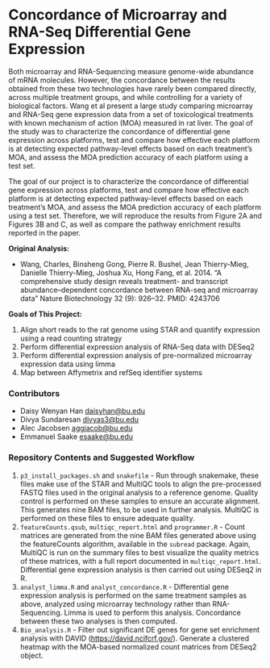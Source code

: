 # Concordance of Microarray and RNA-Seq Differential Gene Expression
Both microarray and RNA-Sequencing measure genome-wide abundance of mRNA molecules. However, the concordance between the results obtained from these two technologies have rarely been compared directly, across multiple treatment groups, and while controlling for a variety of biological factors. Wang et al present a large study comparing microarray and RNA-Seq gene expression data from a set of toxicological treatments with known mechanism of action (MOA) measured in rat liver. The goal of the study was to characterize the concordance of differential gene expression across platforms, test and compare how effective each platform is at detecting expected pathway-level effects based on each treatment’s MOA, and assess the MOA prediction accuracy of each platform using a test set.

The goal of our project is to characterize the concordance of differential gene expression across platforms, test and compare how effective each platform is at detecting expected pathway-level effects based on each treatment’s MOA, and assess the MOA prediction accuracy of each platform using a test set. Therefore, we will reproduce the results from Figure 2A and Figures 3B and C, as well as compare the pathway enrichment results reported in the paper.

__Original Analysis:__ 
+ Wang, Charles, Binsheng Gong, Pierre R. Bushel, Jean Thierry-Mieg, Danielle Thierry-Mieg, Joshua Xu, Hong Fang, et al. 2014. “A comprehensive study design reveals treatment- and transcript abundance–dependent concordance between RNA-seq and microarray data” Nature Biotechnology 32 (9): 926–32. PMID: 4243706

__Goals of This Project:__
1. Align short reads to the rat genome using STAR and quantify expression using a read counting strategy
2. Perform differential expression analysis of RNA-Seq data with DESeq2
3. Perform differential expression analysis of pre-normalized microarray expression data using limma
4. Map between Affymetrix and refSeq identifier systems

### Contributors

+ Daisy Wenyan Han daisyhan@bu.edu
+ Divya Sundaresan divyas3@bu.edu
+ Alec Jacobsen aggjacob@bu.edu
+ Emmanuel Saake esaake@bu.edu

### Repository Contents and Suggested Workflow
1. `p3_install_packages.sh` and `snakefile` - Run through snakemake, these files make use of the STAR and MultiQC tools to align the pre-processed FASTQ files used in the original analysis to a reference genome. Quality control is performed on these samples to ensure an accurate alignment. This generates nine BAM files, to be used in further analysis. MultiQC is performed on these files to ensure adequate quality.
2. `featureCounts.qsub`, `multiqc_report.html` and `programmer.R` - Count matrices are generated from the nine BAM files generated above using the featureCounts algorithm, available in the `subread` package. Again, MultiQC is run on the summary files to best visualize the quality metrics of these matrices, with a full report documented in `multiqc_report.html`. Differential gene expression analysis is then carried out using DESeq2 in R.
3. `analyst_limma.R` and `analyst_concordance.R` - Differential gene expression analysis is performed on the same treatment samples as above, analyzed using microarray technology rather than RNA-Sequencing. Limma is used to perform this analysis. Concordance between these two analyses is then computed. 
4. `Bio_analysis.R` - Filter out significant DE genes for gene set enrichment analysis with DAVID (https://david.ncifcrf.gov/). Generate a clustered heatmap with the MOA-based  normalized count  matrices from DESeq2 object. 
